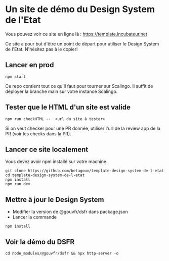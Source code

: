 # Un site de démo du Design System de l'Etat
Vous pouvez voir ce site en ligne là : https://template.incubateur.net

Ce site a pour but d'être un point de départ pour utiliser le Design System de l'Etat. N'hésitez pas à le copier!


## Lancer en prod

```
npm start
```

Ce repo contient tout ce qu'il faut pour tourner sur Scalingo. Il suffit de déployer la branche main sur votre instance Scalingo.


## Tester que le HTML d'un site est valide
```
npm run checkHTML --  <url du site à tester>
```
Si on veut checker pour une PR donnée, utiliser l'url de la review app de la PR (voir les checks dans la PR).


## Lancer ce site localement
Vous devez avoir npm installé sur votre machine.

```
git clone https://github.com/betagouv/template-design-system-de-l-etat
cd template-design-system-de-l-etat
npm install
npm run dev
```

## Mettre à jour le Design System

- Modifier la version de @gouvfr/dsfr dans package.json
- Lancer la commande 
```
npm install
```

## Voir la démo du DSFR

````
cd node_modules/@gouvfr/dsfr && npx http-server -o
````
